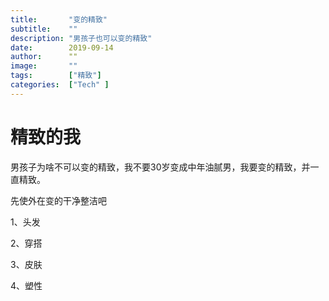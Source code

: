 ```yaml
---
title:       "变的精致"
subtitle:    ""
description: "男孩子也可以变的精致"
date:        2019-09-14
author:      ""
image:       ""
tags:        ["精致"]
categories:  ["Tech" ]
---
```


# 精致的我

男孩子为啥不可以变的精致，我不要30岁变成中年油腻男，我要变的精致，并一直精致。

先使外在变的干净整洁吧

1、头发

2、穿搭

3、皮肤

4、塑性